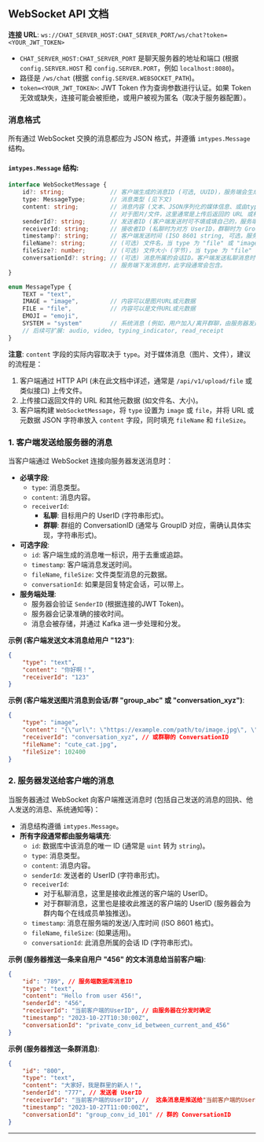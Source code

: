 <!-- @formatter:off -->
## WebSocket API 文档

**连接 URL**: `ws://CHAT_SERVER_HOST:CHAT_SERVER_PORT/ws/chat?token=<YOUR_JWT_TOKEN>`
*   `CHAT_SERVER_HOST:CHAT_SERVER_PORT` 是聊天服务器的地址和端口 (根据 `config.SERVER.HOST` 和 `config.SERVER.PORT`，例如 `localhost:8080`)。
*   路径是 `/ws/chat` (根据 `config.SERVER.WEBSOCKET_PATH`)。
*   `token=<YOUR_JWT_TOKEN>`: JWT Token 作为查询参数进行认证。如果 Token 无效或缺失，连接可能会被拒绝，或用户被视为匿名（取决于服务器配置）。

### 消息格式

所有通过 WebSocket 交换的消息都应为 JSON 格式，并遵循 `imtypes.Message` 结构。

#### `imtypes.Message` 结构:

```typescript
interface WebSocketMessage {
    id?: string;             // 客户端生成的消息ID (可选, UUID)，服务端会生成自己的持久化ID
    type: MessageType;       // 消息类型 (见下文)
    content: string;         // 消息内容 (文本、JSON序列化的媒体信息、或由type决定的其他内容)
                             // 对于图片/文件，这里通常是上传后返回的 URL 或相关元数据 JSON 字符串
    senderId?: string;       // 发送者ID (客户端发送时可不填或填自己的，服务端会根据token覆盖)
    receiverId: string;      // 接收者ID (私聊时为对方 UserID，群聊时为 GroupID/ConversationID)
    timestamp?: string;      // 客户端发送时间 (ISO 8601 string, 可选，服务端会记录接收时间)
    fileName?: string;       // (可选) 文件名，当 type 为 "file" 或 "image"
    fileSize?: number;       // (可选) 文件大小 (字节)，当 type 为 "file" 或 "image"
    conversationId?: string; // (可选) 消息所属的会话ID。客户端发送私聊消息时，如果不知道 conversationId，可以只填 receiverId。
                             // 服务端下发消息时，此字段通常会包含。
}

enum MessageType {
    TEXT = "text",
    IMAGE = "image",         // 内容可以是图片URL或元数据
    FILE = "file",           // 内容可以是文件URL或元数据
    EMOJI = "emoji",
    SYSTEM = "system"        // 系统消息 (例如，用户加入/离开群聊，由服务器发送)
    // 后续可扩展: audio, video, typing_indicator, read_receipt
}
```
**注意**: `content` 字段的实际内容取决于 `type`。对于媒体消息（图片、文件），建议的流程是：
1.  客户端通过 HTTP API (未在此文档中详述，通常是 `/api/v1/upload/file` 或类似接口) 上传文件。
2.  上传接口返回文件的 URL 和其他元数据 (如文件名、大小)。
3.  客户端构建 `WebSocketMessage`，将 `type` 设置为 `image` 或 `file`，并将 URL 或元数据 JSON 字符串放入 `content` 字段，同时填充 `fileName` 和 `fileSize`。

### 1. 客户端发送给服务器的消息

当客户端通过 WebSocket 连接向服务器发送消息时：
*   **必填字段**:
    *   `type`: 消息类型。
    *   `content`: 消息内容。
    *   `receiverId`:
        *   **私聊**: 目标用户的 UserID (字符串形式)。
        *   **群聊**: 群组的 ConversationID (通常与 GroupID 对应，需确认具体实现，字符串形式)。
*   **可选字段**:
    *   `id`: 客户端生成的消息唯一标识，用于去重或追踪。
    *   `timestamp`: 客户端消息发送时间。
    *   `fileName`, `fileSize`: 文件类型消息的元数据。
    *   `conversationId`: 如果是回复特定会话，可以带上。
*   **服务端处理**:
    *   服务器会验证 `SenderID` (根据连接的JWT Token)。
    *   服务器会记录准确的接收时间。
    *   消息会被存储，并通过 Kafka 进一步处理和分发。

**示例 (客户端发送文本消息给用户 "123")**:
```json
{
    "type": "text",
    "content": "你好啊！",
    "receiverId": "123"
}
```

**示例 (客户端发送图片消息到会话/群 "group_abc" 或 "conversation_xyz")**:
```json
{
    "type": "image",
    "content": "{\"url\": \"https://example.com/path/to/image.jpg\", \"thumbnailUrl\": \"...\"}", // 或仅 URL 字符串
    "receiverId": "conversation_xyz", // 或群聊的 ConversationID
    "fileName": "cute_cat.jpg",
    "fileSize": 102400
}
```

### 2. 服务器发送给客户端的消息

当服务器通过 WebSocket 向客户端推送消息时 (包括自己发送的消息的回执、他人发送的消息、系统通知等)：
*   消息结构遵循 `imtypes.Message`。
*   **所有字段通常都由服务端填充**:
    *   `id`: 数据库中该消息的唯一 ID (通常是 `uint` 转为 `string`)。
    *   `type`: 消息类型。
    *   `content`: 消息内容。
    *   `senderId`: 发送者的 UserID (字符串形式)。
    *   `receiverId`:
        *   对于私聊消息，这里是接收此推送的客户端的 UserID。
        *   对于群聊消息，这里也是接收此推送的客户端的 UserID (服务器会为群内每个在线成员单独推送)。
    *   `timestamp`: 消息在服务端的发送/入库时间 (ISO 8601 格式)。
    *   `fileName`, `fileSize`: (如果适用)。
    *   `conversationId`: 此消息所属的会话 ID (字符串形式)。

**示例 (服务器推送一条来自用户 "456" 的文本消息给当前客户端)**:
```json
{
    "id": "789", // 服务端数据库消息ID
    "type": "text",
    "content": "Hello from user 456!",
    "senderId": "456",
    "receiverId": "当前客户端的UserID", // 由服务器在分发时确定
    "timestamp": "2023-10-27T10:30:00Z",
    "conversationId": "private_conv_id_between_current_and_456"
}
```

**示例 (服务器推送一条群消息)**:
```json
{
    "id": "800",
    "type": "text",
    "content": "大家好，我是群里的新人！",
    "senderId": "777", // 发送者 UserID
    "receiverId": "当前客户端的UserID", //  这条消息是推送给"当前客户端的UserID"的
    "timestamp": "2023-10-27T11:00:00Z",
    "conversationId": "group_conv_id_101" // 群的 ConversationID
}
```

---
<!-- @formatter:on --> 